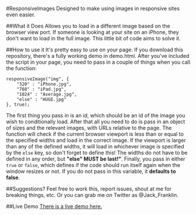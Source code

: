 #ResponsiveImages
Designed to make using images in responsive sites even easier.

##What it Does
Allows you to load in a different image based on the browser view port. If someone is looking at your site on an iPhone, they don't want to load in the full image. This little bit of code aims to solve it.

##How to use it
It's pretty easy to use on your page. If you download this repository, there's a fully working demo in demo.html.  After you've included the script in your page, you need to pass in a couple of things when you call the function:

    responsiveImage("img", {
        "320" : "iPhone.jpg",
        "768" : "iPad.jpg",
        "1024" : "Average.jpg",
        "else" : "HUGE.jpg"
    }, true);

The first thing you pass in is an id, which should be an id of the image you wish to conditionally load. After that all you need to do is pass in an object of sizes and the relevant images, with URLs relative to the page. The function will check if the current browser viewport is less than or equal to the specified widths and load in the correct image. If the viewport is larger than any of the defined widths, it will load in whichever image is specified by the `else` key, so don't forget to define this! The widths do not have to be defined in any order, but **"else" MUST be last!"**. Finally, you pass in either `true` or `false`, which defines if the code should run itself again when the window resizes or not. If you do not pass in this variable, it **defaults to false**.

##Suggestions?
Feel free to work this, report issues, shout at me for breaking things, etc. Or you can grab me on Twitter as @Jack_Franklin.

##Live Demo
[There is a live demo here.](http://jackfranklin.org/responsive-images)
